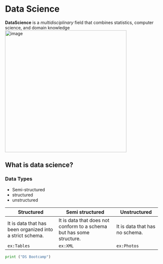 # Data Science
**DataScience** is a *multidisciplinary* field that combines statistics, computer science, and domain knowledge
<img src="https://github.com/MarwanAlghamdi/Bootcamp_Bonus/assets/29028443/3ff3375d-bcb7-436f-9224-70de60529bb2" alt="image" width="400" height="400">

## What is data science?

### Data Types
- Semi-structured
- structured
- unstructured

| Structured 	 |Semi structured                |Unstructured                         |
|----------------|-------------------------------|-----------------------------|
|It is data that has been organized into a strict schema.|It is data that does not conform to a schema but has some structure.|It is data that has no schema.|
|`ex:Tables`|`ex:XML`|`ex:Photos`|

```py
print ("DS Bootcamp")
```
